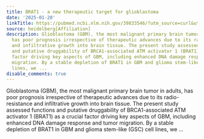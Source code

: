 ```yaml
---
title: BRAT1 - a new therapeutic target for glioblastoma
date: '2025-01-20'
linkTitle: https://pubmed.ncbi.nlm.nih.gov/39833546/?utm_source=curl&utm_medium=rss&utm_campaign=pubmed-2&utm_content=1FakS-2QOkCT8HsMOQP1bCRQ4YzyumYOmxmF0moLsQ3dFB1E9V&fc=20220326224207&ff=20250121170941&v=2.18.0.post9+e462414
source: heidelberg[Affiliation]
description: Glioblastoma (GBM), the most malignant primary brain tumor in adults,
  has poor prognosis irrespective of therapeutic advances due to its radio-resistance
  and infiltrative growth into brain tissue. The present study assessed functions
  and putative druggability of BRCA1-associated ATM activator 1 (BRAT1) as a crucial
  factor driving key aspects of GBM, including enhanced DNA damage response and tumor
  migration. By a stable depletion of BRAT1 in GBM and glioma stem-like (GSC) cell
  lines, we ...
disable_comments: true
---
```

Glioblastoma (GBM), the most malignant primary brain tumor in adults, has poor prognosis irrespective of therapeutic advances due to its radio-resistance and infiltrative growth into brain tissue. The present study assessed functions and putative druggability of BRCA1-associated ATM activator 1 (BRAT1) as a crucial factor driving key aspects of GBM, including enhanced DNA damage response and tumor migration. By a stable depletion of BRAT1 in GBM and glioma stem-like (GSC) cell lines, we ...